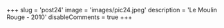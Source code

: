 +++
slug = 'post24'
image = 'images/pic24.jpeg'
description = 'Le Moulin Rouge - 2010'
disableComments = true
+++